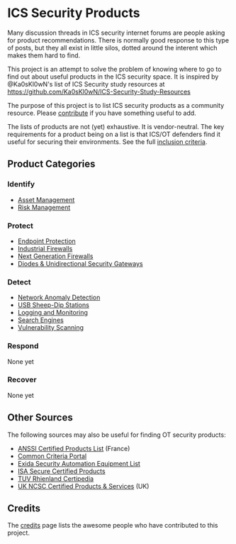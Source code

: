 # ICS Security Products
Many discussion threads in ICS security internet forums are people asking for product recommendations. There is normally good response to this type of posts, but they all exist in little silos, dotted around the interent which makes them hard to find.

This project is an attempt to solve the problem of knowing where to go to find out about useful products in the ICS security space. It is inspired by @Ka0sKl0wN's list of ICS Security study resources at https://github.com/Ka0sKl0wN/ICS-Security-Study-Resources

The purpose of this project is to list ICS security products as a community resource. Please [contribute](CONTRIBUTING.md) if you have something useful to add.

The lists of products are not (yet) exhaustive. It is vendor-neutral. The key requirements for a product being on a list is that ICS/OT defenders find it useful for securing their environments. See the full [inclusion criteria](Meta/Criteria.md).

## Product Categories

### Identify

* [Asset Management](Products/AssetMgmt.md)
* [Risk Management](Products/RiskMgmt.md)

### Protect

* [Endpoint Protection](Products/EndpointProtection.md)
* [Industrial Firewalls](Products/IndustrialFirewalls.md)
* [Next Generation Firewalls](Products/NGFW.md)
* [Diodes & Unidirectional Security Gateways](Products/DiodesGateways.md)

### Detect

* [Network Anomaly Detection](Products/NAD.md)
* [USB Sheep-Dip Stations](Products/USBSheepDip.md)
* [Logging and Monitoring](Products/LoggingMonitoring.md)
* [Search Engines](Products/SearchEngines.md)
* [Vulnerability Scanning](Products/Vuln.md)

### Respond
None yet

### Recover
None yet

## Other Sources

The following sources may also be useful for finding OT security products:

* [ANSSI Certified Products List](https://www.ssi.gouv.fr/en/products/certified-products/) (France)
* [Common Criteria Portal](https://www.commoncriteriaportal.org/products/)
* [Exida Security Automation Equipment List](https://www.exida.com/SAEL-Security)
* [ISA Secure Certified Products](https://isasecure.org/en-US/End-Users)
* [TUV Rhienland Certipedia](https://www.certipedia.com/?locale=en)
* [UK NCSC Certified Products & Services](https://www.ncsc.gov.uk/section/products-services/introduction) (UK)


## Credits
The [credits](Meta/Credits.md) page lists the awesome people who have contributed to this project.

